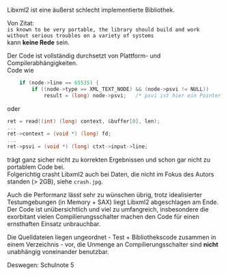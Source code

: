 Libxml2 ist eine äußerst schlecht implementierte Bibliothek.  

Von Zitat:  
`is known to be very portable, the library should build and work without serious troubles on a variety of systems`  
kann **keine Rede** sein.  

Der Code ist vollständig durchsetzt von Plattform- und Compilerabhängigkeiten.  
Code wie  
```C
	if (node->line == 65535) {
	    if ((node->type == XML_TEXT_NODE) && (node->psvi != NULL))
	        result = (long) node->psvi;   /* psvi ist hier ein Pointer */
```  
oder
```C
ret = read((int) (long) context, &buffer[0], len);
...
ret->context = (void *) (long) fd;
...
ret->psvi = (void *) (long) ctxt->input->line;
```
trägt ganz sicher nicht zu korrekten Ergebnissen und schon gar nicht zu portablem Code bei.  
Folgerichtig crasht Libxml2 auch bei Daten, die nicht im Fokus des Autors standen (> 2GB), siehe `crash.jpg`.  

Auch die Performanz lässt sehr zu wünschen übrig, trotz idealisierter Testumgebungen (in Memory + SAX) liegt Libxml2 abgeschlagen am Ende.  
Der Code ist unübersichtlich und viel zu umfangreich, insbesondere die exorbitant vielen Compilierungsschalter machen den Code für einen ernsthaften Einsatz unbrauchbar.  

Die Quelldateien liegen ungeordnet - Test + Bibliothekscode zusammen in einem Verzeichnis - vor, die Unmenge an Compilierungsschalter sind **nicht** unabhängig voneinander benutzbar.  

Deswegen: Schulnote 5
